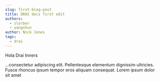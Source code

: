 ```yaml
---
slug: first-blog-post
title: DRAI docs first edit
authors:
  - slorber
  - yangshun
author: Nick Jones
tags:
  - drai
---
```

Hola Drai Inners

<!-- truncate -->

...consectetur adipiscing elit. Pellentesque elementum dignissim ultricies. Fusce rhoncus ipsum tempor eros aliquam consequat. Lorem ipsum dolor sit amet

